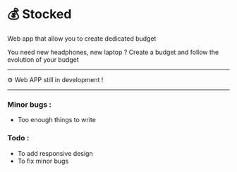 # 💰 Stocked

Web app that allow you to create dedicated budget

You need new headphones, new laptop ? Create a budget and follow the evolution of your budget

---
⚙️ Web APP still in development !

---

### Minor bugs :
- Too enough things to write

### Todo :
- To add responsive design
- To fix minor bugs
